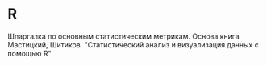 # R
Шпаргалка по основным статистическим метрикам. 
Основа книга Мастицкий, Шитиков. "Статистический анализ и визуализация данных с помощью R"
